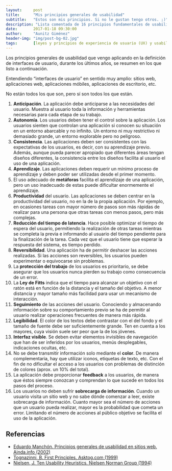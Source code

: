 ```yaml
---
layout:     post
title:      "Mis principios generales de usabilidad"
subtitle:   "Estos son mis principios. Si no le gustan tengo otros. ;)"
description: "Lista comentada de 16 principios fundamentales de usabilidad para crear interfaces centradas en las necesidades del usuario."
date:       2017-01-18 09:30:00
author:     "Aunitz Giménez"
header-img: "img/post-bg-02.jpg"
tags:       [leyes y principios de experiencia de usuario (UX) y usabilidad]
---
```


<p>Los principios generales de usabilidad que vengo aplicando en la definición de interfaces de usuario, durante los últimos años, se resumen en los que listo a continuación.</p>

<p>Entendiendo “interfaces de usuario” en sentido muy amplio: sitios web, aplicaciones web, aplicaciones móbiles, aplicaciones de escritorio, etc.</p>

<p>No están todos los que son, pero sí son todos los que están.</p>

<ol>
    <li><strong>Anticipación</strong>. La aplicación debe anticiparse a las necesidades del usuario. Muestra al usuario toda la información y herramientas necesarias para cada etapa de su trabajo.</li>
    <li><strong>Autonomía</strong>. Los usuarios deben tener el control sobre la aplicación. Los usuarios sienten que controlan una aplicación si conocen su situación en un entorno abarcable y no infinito. Un entorno ni muy restrictivo ni demasiado grande, un entorno explorable pero no peligroso.</li>
    <li><strong>Consistencia</strong>. Las aplicaciones deben ser consistentes con las expectativas de los usuarios, es decir, con su aprendizaje previo. Además, aunque pueda parecer apropiado que diferentes áreas tengan diseños diferentes, la consistencia entre los diseños facilita al usuario el uso de una aplicación.</li>
    <li><strong>Aprendizaje</strong>. Las aplicaciones deben requerir un mínimo proceso de aprendizaje y deben poder ser utilizadas desde el primer momento.</li>
    <li>El uso adecuado de <strong>metáforas</strong> facilita el aprendizaje de una aplicación, pero un uso inadecuado de estas puede dificultar enormemente el aprendizaje.</li>
    <li><strong>Productividad</strong> del usuario. Las aplicaciones se deben centrar en la productividad del usuario, no en la de la propia aplicación. Por ejemplo, en ocasiones tareas con mayor número de pasos son más rápidas de realizar para una persona que otras tareas con menos pasos, pero más complejas.</li>
    <li><strong>Reducción del tiempo de latencia</strong>. Hace posible optimizar el tiempo de espera del usuario, permitiendo la realización de otras tareas mientras se completa la previa e informando al usuario del tiempo pendiente para la finalización de la tarea. Cada vez que el usuario tiene que esperar la respuesta del sistema, es tiempo perdido.</li>
    <li><strong>Reversibilidad</strong>. Una aplicación ha de permitir deshacer las acciones realizadas. Si las acciones son reversibles, los usuarios pueden experimentar o equivocarse sin problemas.</li>
    <li>La <strong>protección del trabajo</strong> de los usuarios es prioritario, se debe asegurar que los usuarios nunca pierden su trabajo como consecuencia de un error.</li>
    <li>La <strong>Ley de Fitts</strong> indica que el tiempo para alcanzar un objetivo con el ratón está en función de la distancia y el tamaño del objetivo. A menor distancia y mayor tamaño más facilidad para usar un mecanismo de interacción.</li>
    <li><strong>Seguimiento</strong> de las acciones del usuario. Conociendo y almacenando información sobre su comportamiento previo se ha de permitir al usuario realizar operaciones frecuentes de manera más rápida.</li>
    <li><strong>Legibilidad</strong>. El color de los textos debe contrastar con el del fondo y el tamaño de fuente debe ser suficientemente grande. Ten en cuenta a los mayores, cuya visión suele ser peor que la de los jóvenes.</li>
    <li><strong>Interfaz visible</strong>. Se deben evitar elementos invisibles de navegación que han de ser inferidos por los usuarios, menús desplegables, indicaciones ocultas, etc.</li>
    <li>No se debe transmitir información solo mediante el <strong>color</strong>. De manera complementaria, hay que utilizar iconos, etiquetas de texto, etc. Con el fin de no dificultar el acceso a los usuarios con problemas de distinción de colores (aprox. un 10% del total).</li>
    <li>La aplicación debe proporcionar <strong>feedback</strong> a los usuarios, de manera que éstos siempre conozcan y comprendan lo que sucede en todos los pasos del proceso.</li>
    <li>Los usuarios no deben sufrir <strong>sobrecarga de información</strong>. Cuando un usuario visita un sitio web y no sabe dónde comenzar a leer, existe sobrecarga de información. Cuanto mayor sea el número de acciones que un usuario pueda realizar, mayor es la probabilidad que cometa un error. Limitando el número de acciones al público objetivo se facilita el uso de la aplicación.</li>
</ol>

<h2 class="section-heading">Referencias</h2>

<ul>
    <li><a href="https://web.archive.org/web/20020111171203/http://www.ainda.info:80/principios_generales.html" target="_blank" rel="noopener noreferrer">Eduardo Manchón. Principios generales de usabilidad en sitios web. Ainda.info (2002)</a></li>
    <li><a href="https://web.archive.org/web/19990220182614/http://www.asktog.com:80/basics/firstPrinciples.html" target="_blank" rel="noopener noreferrer">Tognazinni, B. First Principles. Asktog.com (1999)</a></li>
    <li><a href="https://web.archive.org/web/19970218113952/http://www.useit.com/papers/heuristic/heuristic_list.html" target="_blank" rel="noopener noreferrer">Nielsen, J. Ten Usability Heuristics. Nielsen Norman Group (1994)</a></li>
</ul>